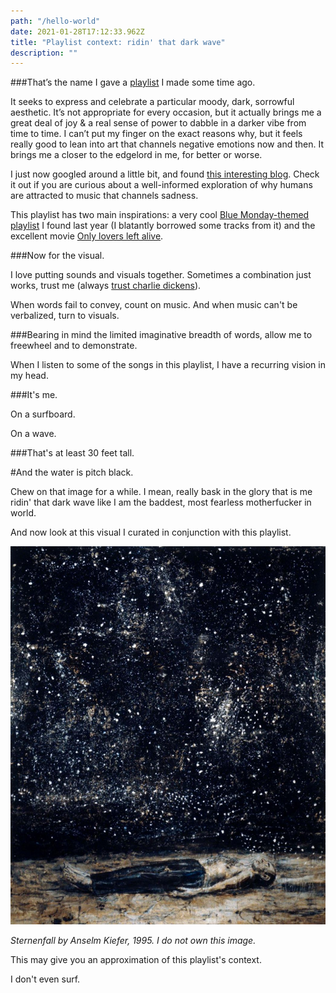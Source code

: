 ```yaml
---
path: "/hello-world"
date: 2021-01-28T17:12:33.962Z
title: "Playlist context: ridin' that dark wave"
description: ""
---
```



###That’s the name I gave a [playlist](https://open.spotify.com/playlist/40niTHxZ918BwNFpHQBpNf?si=kp-zSJZwToOCyx6FlGiSSQ) I made some time ago.

It seeks to express and celebrate a particular moody, dark, sorrowful aesthetic. It’s not appropriate for every occasion, but it actually brings me a great deal of joy & a real sense of power to dabble in a darker vibe from time to time. I can’t put my finger on the exact reasons why, but it feels really good to lean into art that channels negative emotions now and then. It brings me a closer to the edgelord in me, for better or worse.

I just now googled around a little bit, and found [this interesting blog](https://blogs.unimelb.edu.au/sciencecommunication/2018/09/24/the-sadness-paradox-why-do-we-enjoy-listening-to-music-that-makes-us-sad/). Check it out if you are curious about a well-informed exploration of why humans are attracted to music that channels sadness.

This playlist has two main inspirations: a very cool [Blue Monday-themed playlist](https://open.spotify.com/playlist/1CAxQAr41Dy57dYnYS40Rn?si=QP0Glt1gSvCYCAbmJ4GT-w) I found last year (I blatantly borrowed some tracks from it) and the excellent movie [Only lovers left alive](https://youtu.be/ycOKvWrwYFo).


###Now for the visual.

I love putting sounds and visuals together. Sometimes a combination just works, trust me (always [trust charlie dickens](/)).

When words fail to convey, count on music. And when music can't be verbalized, turn to visuals.

###Bearing in mind the limited imaginative breadth of words, allow me to freewheel and to demonstrate.

When I listen to some of the songs in this playlist, I have a recurring vision in my head.

###It's me.

On a surfboard.

On a wave.

###That's at least 30 feet tall.

#And the water is pitch black.

Chew on that image for a while.
I mean, really bask in the glory that is me ridin' that dark wave like I am the baddest, most fearless motherfucker in world.

And now look at this visual I curated in conjunction with this playlist.

![a picture of a painting](Sternenfall1.jpg)



*Sternenfall by Anselm Kiefer, 1995. I do not own this image.*


This may give you an approximation of this playlist's context.

I don't even surf.











